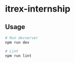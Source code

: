 # itrex-internship


## Usage

```bash
# Run devserver
npm run dev
```

```bash
# Lint
npm run lint
```